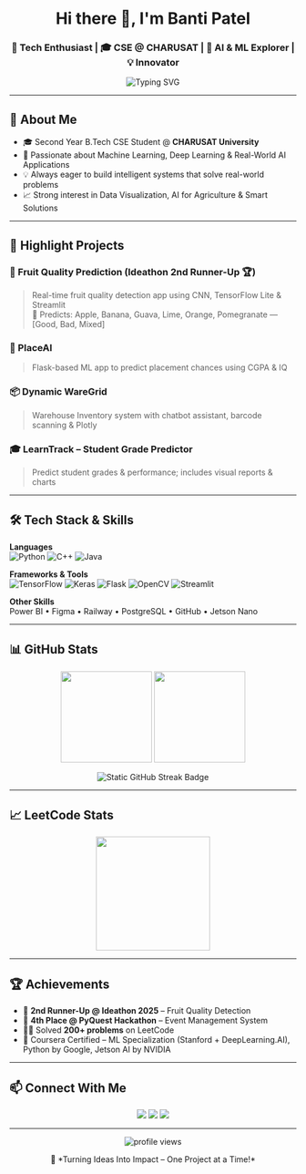 <h1 align="center">Hi there 👋, I'm Banti Patel</h1>
<h3 align="center">🚀 Tech Enthusiast | 🎓 CSE @ CHARUSAT | 🤖 AI & ML Explorer | 💡 Innovator</h3>

<p align="center">
  <img src="https://readme-typing-svg.herokuapp.com/?lines=Welcome+to+my+GitHub!;Machine+Learning+Enthusiast;Pythonista+%F0%9F%90%8D;Tech+Explorer+%F0%9F%9A%80;Let's+Build+Something+Awesome!&center=true&width=500&height=50" alt="Typing SVG">
</p>

---

## 📌 About Me
- 🎓 Second Year B.Tech CSE Student @ **CHARUSAT University**  
- 🤖 Passionate about Machine Learning, Deep Learning & Real-World AI Applications  
- 💡 Always eager to build intelligent systems that solve real-world problems  
- 📈 Strong interest in Data Visualization, AI for Agriculture & Smart Solutions  

---

## 🚀 Highlight Projects

### 🍎 Fruit Quality Prediction (Ideathon 2nd Runner-Up 🏆)
> Real-time fruit quality detection app using CNN, TensorFlow Lite & Streamlit  
🧪 Predicts: Apple, Banana, Guava, Lime, Orange, Pomegranate — [Good, Bad, Mixed]

### 🧠 PlaceAI
> Flask-based ML app to predict placement chances using CGPA & IQ  

### 📦 Dynamic WareGrid
> Warehouse Inventory system with chatbot assistant, barcode scanning & Plotly  

### 🎓 LearnTrack – Student Grade Predictor  
> Predict student grades & performance; includes visual reports & charts  

---

## 🛠 Tech Stack & Skills

**Languages**  
![Python](https://img.shields.io/badge/Python-3670A0?style=flat&logo=python&logoColor=white) 
![C++](https://img.shields.io/badge/C++-00599C?style=flat&logo=cplusplus&logoColor=white) 
![Java](https://img.shields.io/badge/Java-ED8B00?style=flat&logo=java&logoColor=white)

**Frameworks & Tools**  
![TensorFlow](https://img.shields.io/badge/TensorFlow-FF6F00.svg?style=flat&logo=TensorFlow&logoColor=white)
![Keras](https://img.shields.io/badge/Keras-D00000.svg?style=flat&logo=Keras&logoColor=white)
![Flask](https://img.shields.io/badge/Flask-black?style=flat&logo=flask)
![OpenCV](https://img.shields.io/badge/OpenCV-27338e?style=flat&logo=opencv&logoColor=white)
![Streamlit](https://img.shields.io/badge/Streamlit-FF4B4B?style=flat&logo=streamlit&logoColor=white)

**Other Skills**  
Power BI • Figma • Railway • PostgreSQL • GitHub • Jetson Nano

---

## 📊 GitHub Stats

<p align="center">
  <img src="https://github-readme-stats.vercel.app/api?username=Bantipatel20&show_icons=true&theme=radical" height="160" />
  <img src="https://github-readme-stats.vercel.app/api/top-langs/?username=Bantipatel20&layout=compact&theme=radical" height="160" />
</p>

<p align="center">
  <img src="https://img.shields.io/badge/GitHub_Streaks-🔥%20Active%20Contributor-red?style=for-the-badge&logo=github" alt="Static GitHub Streak Badge" />
</p>







---

## 📈 LeetCode Stats

<p align="center">
  <img src="https://leetcard.jacoblin.cool/PATEL_BANTI?theme=dark&font=Roboto&ext=contest" height="200" />
</p>

---

## 🏆 Achievements

- 🥉 **2nd Runner-Up @ Ideathon 2025** – Fruit Quality Detection  
- 🧠 **4th Place @ PyQuest Hackathon** – Event Management System  
- 👨‍💻 Solved **200+ problems** on LeetCode  
- 📜 Coursera Certified – ML Specialization (Stanford + DeepLearning.AI), Python by Google, Jetson AI by NVIDIA  

---

## 📫 Connect With Me

<p align="center">
  <a href="mailto:patelbanti993@gmail.com"><img src="https://img.shields.io/badge/Gmail-D14836?style=flat&logo=gmail&logoColor=white" /></a>
  <a href="https://www.linkedin.com/in/banti-patel-b091b0288/"><img src="https://img.shields.io/badge/LinkedIn-blue?style=flat&logo=linkedin&logoColor=white" /></a>
  <a href="https://github.com/Bantipatel20"><img src="https://img.shields.io/badge/GitHub-100000?style=flat&logo=github&logoColor=white" /></a>
</p>

---

<p align="center">
  <img src="https://komarev.com/ghpvc/?username=Bantipatel20&label=Profile%20views&color=0e75b6&style=flat-square" alt="profile views" />
</p>

<p align="center">🚀 *Turning Ideas Into Impact – One Project at a Time!*</p>
